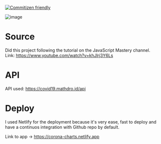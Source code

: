[![Commitizen friendly](https://img.shields.io/badge/commitizen-friendly-brightgreen.svg)](http://commitizen.github.io/cz-cli/)

![image](https://user-images.githubusercontent.com/36762964/80318293-9413be00-87df-11ea-94ed-c48dc435d231.png)

# Source

Did this project following the tutorial on the JavaScript Mastery channel.
Link: https://www.youtube.com/watch?v=khJlrj3Y6Ls

# API
API used: https://covid19.mathdro.id/api 

# Deploy 
I used Netlify for the deployment because it's very ease, fast to deploy and have a continuos integration with Github repo by default.

Link to app -> https://corona-charts.netlify.app
